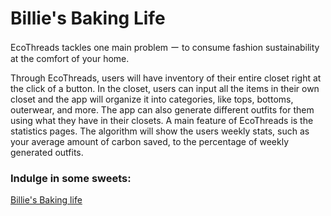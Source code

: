 # Billie's Baking Life

EcoThreads tackles one main problem ー to consume fashion sustainability at the comfort of your home. 

Through EcoThreads, users will have inventory of their entire closet right at the click of a button. 
In the closet, users can input all the items in their own closet and the app will organize it into categories, like tops, bottoms, outerwear, and more. The app can also generate different outfits for them using what they have in their closets. A main feature of EcoThreads is the statistics pages. The algorithm will show the users weekly stats, such as your average amount of carbon saved, to the percentage of weekly generated outfits.

### Indulge in some sweets: 

[Billie's Baking life](https://billiesbakinglife.com)
